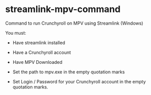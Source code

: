 # streamlink-mpv-command
Command to run Crunchyroll on MPV using Streamlink (Windows)

You must:
* Have streamlink installed
* Have a Crunchyroll account
* Have MPV Downloaded

* Set the path to mpv.exe in the empty quotation marks
* Set Login / Password for your Crunchyroll account in the empty quotation marks.
